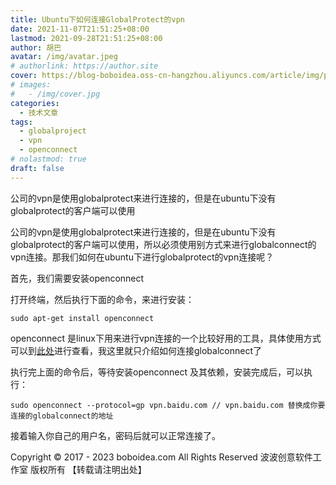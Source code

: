 ```yaml
---
title: Ubuntu下如何连接GlobalProtect的vpn
date: 2021-11-07T21:51:25+08:00
lastmod: 2021-09-28T21:51:25+08:00
author: 胡巴
avatar: /img/avatar.jpeg
# authorlink: https://author.site
cover: https://blog-boboidea.oss-cn-hangzhou.aliyuncs.com/article/img/posts/Ubuntu下如何连接GlobalProtect的vpn.jpg
# images:
#   - /img/cover.jpg
categories:
  - 技术文章
tags:
  - globalproject
  - vpn
  - openconnect
# nolastmod: true
draft: false
---
```


公司的vpn是使用globalprotect来进行连接的，但是在ubuntu下没有globalprotect的客户端可以使用

<!--more-->

公司的vpn是使用globalprotect来进行连接的，但是在ubuntu下没有globalprotect的客户端可以使用，所以必须使用别方式来进行globalconnect的vpn连接。那我们如何在ubuntu下进行globalprotect的vpn连接呢？

首先，我们需要安装openconnect

打开终端，然后执行下面的命令，来进行安装：

```
sudo apt-get install openconnect
```

openconnect 是linux下用来进行vpn连接的一个比较好用的工具，具体使用方式可以到[此处](http://www.infradead.org/openconnect/mail.html)进行查看，我这里就只介绍如何连接globalconnect了

执行完上面的命令后，等待安装openconnect 及其依赖，安装完成后，可以执行：

```
sudo openconnect --protocol=gp vpn.baidu.com // vpn.baidu.com 替换成你要连接的globalconnect的地址
```

接着输入你自己的用户名，密码后就可以正常连接了。

<!--declare-declare-->

Copyright &copy; 2017 - 2023 boboidea.com All Rights Reserved 波波创意软件工作室 版权所有 【转载请注明出处】
